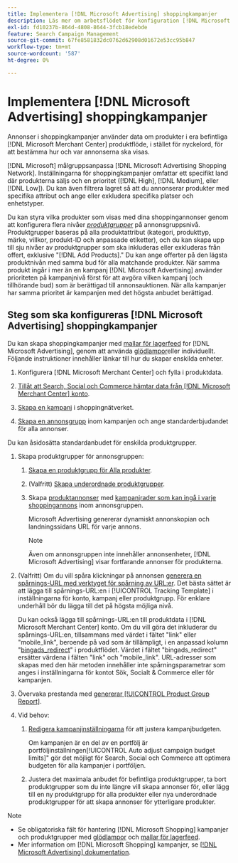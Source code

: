 ```yaml
---
title: Implementera [!DNL Microsoft Advertising] shoppingkampanjer
description: Läs mer om arbetsflödet för konfiguration [!DNL Microsoft Advertising] shoppingkampanjer.
exl-id: fd10237b-864d-4808-8644-3fcb18edebde
feature: Search Campaign Management
source-git-commit: 67fe8581832dc0762d62908d01672e53cc95b847
workflow-type: tm+mt
source-wordcount: '587'
ht-degree: 0%

---
```


# Implementera [!DNL Microsoft Advertising] shoppingkampanjer

Annonser i shoppingkampanjer använder data om produkter i era befintliga [!DNL Microsoft Merchant Center] produktflöde, i stället för nyckelord, för att bestämma hur och var annonserna ska visas.

[!DNL Microsoft] målgruppsanpassa [!DNL Microsoft Advertising Shopping Network]. Inställningarna för shoppingkampanjer omfattar ett specifikt land där produkterna säljs och en prioritet ([!DNL High], [!DNL Medium], eller [!DNL Low]). Du kan även filtrera lagret så att du annonserar produkter med specifika attribut och ange eller exkludera specifika platser och enhetstyper.

Du kan styra vilka produkter som visas med dina shoppingannonser genom att konfigurera flera nivåer *[produktgrupper](/help/search-social-commerce/campaign-management/campaigns/product-group-about.md)* på annonsgruppsnivå. Produktgrupper baseras på alla produktattribut (kategori, produkttyp, märke, villkor, produkt-ID och anpassade etiketter), och du kan skapa upp till sju nivåer av produktgrupper som ska inkluderas eller exkluderas från offert, exklusive &quot;[!DNL Add Products].&quot; Du kan ange offerter på den lägsta produktnivån med samma bud för alla matchande produkter. När samma produkt ingår i mer än en kampanj [!DNL Microsoft Advertising] använder prioriteten på kampanjnivå först för att avgöra vilken kampanj (och tillhörande bud) som är berättigad till annonsauktionen. När alla kampanjer har samma prioritet är kampanjen med det högsta anbudet berättigad.

## Steg som ska konfigureras [!DNL Microsoft Advertising] shoppingkampanjer

Du kan skapa shoppingkampanjer med [mallar för lagerfeed](/help/search-social-commerce/campaign-management/inventory-feeds/inventory-feeds-about.md) for [!DNL Microsoft Advertising], genom att använda [glödlampor](/help/search-social-commerce/campaign-management/bulksheets/bulksheet-about.md)eller individuellt. Följande instruktioner innehåller länkar till hur du skapar enskilda enheter.

1. Konfigurera [!DNL Microsoft Merchant Center] och fylla i produktdata.

1. [Tillåt att Search, Social och Commerce hämtar data från [!DNL Microsoft Merchant Center] konto](/help/search-social-commerce/campaign-management/accounts/merchant-account-manage.md).

1. [Skapa en kampanj](/help/search-social-commerce/campaign-management/campaigns/campaign-manage.md) i shoppingnätverket.

1. [Skapa en annonsgrupp](/help/search-social-commerce/campaign-management/campaigns/ad-group-manage.md) inom kampanjen och ange standarderbjudandet för alla annonser.

Du kan åsidosätta standardanbudet för enskilda produktgrupper.

1. Skapa produktgrupper för annonsgruppen:

   1. [Skapa en produktgrupp för Alla produkter](/help/search-social-commerce/campaign-management/campaigns/product-group-manage.md).

   1. (Valfritt) [Skapa underordnade produktgrupper](/help/search-social-commerce/campaign-management/campaigns/product-group-manage.md).

   1. Skapa [produktannonser](/help/search-social-commerce/campaign-management/campaigns/ad-manage.md) med [kampanjrader som kan ingå i varje shoppingannons](/help/search-social-commerce/campaign-management/campaigns/product-group-settings-microsoft.md) inom annonsgruppen.

      Microsoft Advertising genererar dynamiskt annonskopian och landningssidans URL för varje annons.

      >[!NOTE]
      >
      >Även om annonsgruppen inte innehåller annonsenheter, [!DNL Microsoft Advertising] visar fortfarande annonser för produkterna.

1. (Valfritt) Om du vill spåra klickningar på annonsen [generera en spårnings-URL med verktyget för spårning av URL:er](/help/search-social-commerce/tools/click-tracking-url-generate.md). Det bästa sättet är att lägga till spårnings-URL:en i [!UICONTROL Tracking Template] i inställningarna för konto, kampanj eller produktgrupp. För enklare underhåll bör du lägga till det på högsta möjliga nivå.

   Du kan också lägga till spårnings-URL:en till produktdata i [!DNL Microsoft Merchant Center] konto. Om du vill göra det inkluderar du spårnings-URL:en, tillsammans med värdet i fältet &quot;link&quot; eller &quot;mobile_link&quot;, beroende på vad som är tillämpligt, i en anpassad kolumn &quot;[bingads_redirect](https://help.ads.microsoft.com/#apex/3/en/51084)&quot; i produktflödet. Värdet i fältet &quot;bingads_redirect&quot; ersätter värdena i fälten &quot;link&quot; och &quot;mobile_link&quot;. URL-adresser som skapas med den här metoden innehåller inte spårningsparametrar som anges i inställningarna för kontot Sök, Socialt &amp; Commerce eller för kampanjen.

1. Övervaka prestanda med [genererar [!UICONTROL Product Group Report]](/help/search-social-commerce/reports/management/basic-advanced/basic-advanced-report-generate.md).

1. Vid behov:

   1. [Redigera kampanjinställningarna](/help/search-social-commerce/campaign-management/campaigns/campaign-manage.md) för att justera kampanjbudgeten.

      Om kampanjen är en del av en portfölj är portföljinställningen[!UICONTROL Auto adjust campaign budget limits]&quot; gör det möjligt för Search, Social och Commerce att optimera budgeten för alla kampanjer i portföljen.

   1. Justera det maximala anbudet för befintliga produktgrupper, ta bort produktgrupper som du inte längre vill skapa annonser för, eller lägg till en ny produktgrupp för alla produkter eller nya underordnade produktgrupper för att skapa annonser för ytterligare produkter.

>[!NOTE]
>
>* Se obligatoriska fält för hantering [!DNL Microsoft Shopping] kampanjer och produktgrupper med [glödlampor](/help/search-social-commerce/campaign-management/bulksheets/bulksheet-data-formats/bulksheet-data-microsoft.md) och [mallar för lagerfeed](/help/search-social-commerce/campaign-management/inventory-feeds/ad-templates/template-microsoft-shopping.md).
>* Mer information om [!DNL Microsoft Shopping] kampanjer, se [[!DNL Microsoft Advertising] dokumentation](https://help.ads.microsoft.com/#apex/3/en/50903).

